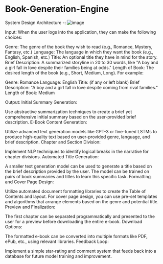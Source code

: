 # Book-Generation-Engine

System Design Architecture -:
![image](https://github.com/RohanRVC/Book-Generation-Engine/assets/80825254/3113406a-0b57-4d6b-83b2-2fdbfc26fb47)

Input:
When the user logs into the application, they can make the following choices:

Genre: The genre of the book they wish to read (e.g., Romance, Mystery, Fantasy, etc.)
Language: The language in which they want the book (e.g., English, Spanish, etc.)
Title: An optional title they have in mind for the story.
Brief Description: A summarized storyline in 20 to 30 words, like "A boy and a girl fall in love despite their families being at odds."
Length of Book: The desired length of the book (e.g., Short, Medium, Long).
For example:

Genre: Romance
Language: English
Title: (if any or left blank)
Brief Description: "A boy and a girl fall in love despite coming from rival families."
Length of Book: Medium


Output:
Initial Summary Generation:

Use abstractive summarization techniques to create a brief yet comprehensive initial summary based on the user-provided brief description.
E-Book Content Generation:

Utilize advanced text generation models like GPT-3 or fine-tuned LSTMs to produce high-quality text based on user-provided genre, language, and brief description.
Chapter and Section Division:

Implement NLP techniques to identify logical breaks in the narrative for chapter divisions.
Automated Title Generation:

A smaller text generation model can be used to generate a title based on the brief description provided by the user. The model can be trained on pairs of book summaries and titles to learn this specific task.
Formatting and Cover Page Design:

Utilize automated document formatting libraries to create the Table of Contents and layout. For cover page design, you can use pre-set templates and algorithms that arrange elements based on the genre and potential title.
Preview and Finalization:

The first chapter can be separated programmatically and presented to the user for a preview before downloading the entire e-book.
Download Options:

The formatted e-book can be converted into multiple formats like PDF, ePub, etc., using relevant libraries.
Feedback Loop:

Implement a simple star-rating and comment system that feeds back into a database for future model training and improvement.
